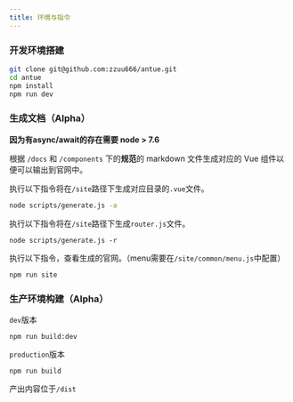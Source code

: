 ```yaml
---
title: 环境与指令
---
```


### 开发环境搭建

``` bash
git clone git@github.com:zzuu666/antue.git
cd antue
npm install
npm run dev 
```

### 生成文档（Alpha）
**因为有async/await的存在需要 node > 7.6**

根据 `/docs` 和 `/components` 下的**规范**的 markdown 文件生成对应的 Vue 组件以便可以输出到官网中。

执行以下指令将在`/site`路径下生成对应目录的`.vue`文件。

``` bash
node scripts/generate.js -a
```

执行以下指令将在`/site`路径下生成`router.js`文件。

```
node scripts/generate.js -r
```

执行以下指令，查看生成的官网。（menu需要在`/site/common/menu.js`中配置）

```
npm run site
```

### 生产环境构建（Alpha）

`dev`版本

```
npm run build:dev
```

`production`版本

```
npm run build
```

产出内容位于`/dist`